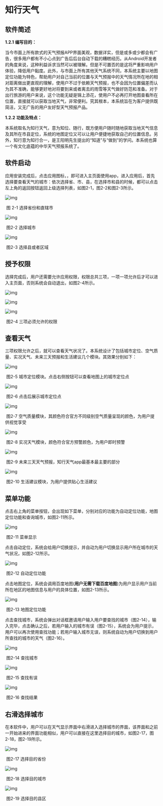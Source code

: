 # 知行天气
## 软件简述

**1.2.1** **编写目的：**

当今市面上所有款式的天气预报APP界面美观，数据详实，但是或多或少都会有广告，很多用户都有不小心点到广告后后台自动下载的糟糕经历。从Android开发者的角度来说，这种利益诉求当然可以被理解。但是不可置否的是这将严重影响用户体验，降低用户黏度。此外，与市面上所有其他天气系统不同，本系统主要以地图定位功能为特色，帮助用户对自己当前的位置与天气预报中的天气情况所在地的相对距离做出更直观的理解，使用户不过于依赖天气预报，也不会因为位置偏差而认为其不准确，能够更好地对将要到来或者离去的雨雪等天气做好防范和准备。对于出行旅游的用户来说，这个功能无疑是锦上添花，使用户不必再打开地图查看所在位置，直接就可以获取当地天气，非常便利。究其根本，本系统旨在为客户提供既简洁，又无广告的用户友好型天气预报产品。

**1.2.2** **功能及特点：**

本系统取名为知行天气，意为知位、随行，既方便用户随时随地获取当地天气信息及其所在市县定位，系统的地图定位又可以让用户便捷地获取自己的位置信息。另外，知行意为知行合一，是王阳明先生提出的“知道”与“做到”的学问。本系统也算一个有文化底蕴的中华天气预报系统了。

## 软件启动

应用安装完成后，点击应用图标，，即可进入主页面使用app，进入应用后，首先选择要查看天气的城市：依次选择省、市、县，在选择市和县的时候，都可以点击左上角的返回按钮返回上级选择列表，如图2-1，图2-2和图2-3所示。

![img](./img/clip_image002.png)

​                 							  图 2-1 选择省份和直辖市

![img](./img/clip_image004.png)

​									      	图2-2 选择城市

![img](./img/clip_image006.png)

​									    图2-3 选择县或者区域

## 授予权限

选择完成后，用户还需要允许应用权限，权限总共三项，一项一项允许后才可以进入主页面，否则系统会自动退出，如图2-4所示。

![img](./img/clip_image008.png)

![img](./img/clip_image010.png)

![img](./img/clip_image012.png)

​     									图2-4 三项必须允许的权限

## 查看天气

三项权限允许之后，就可以查看天气状况了。本系统设计了包括城市定位、空气质量、实况天气、未来三天预报和生活建议几个模块。其效果分别如下：

 

![img](./img/clip_image013.png)

​					图2-5 城市定位模块。点击右侧按钮可以查看地图上的城市定位点

![img](./img/clip_image014.jpg)

​									图2-6 点击后展示城市定位点

![img](./img/clip_image015.png)

​			图2-7 空气质量模块，其颜色符合官方不同级别空气质量呈现的颜色，为用户提供视觉享受

![img](./img/clip_image016.png)

​						图2-8 实况天气模块，颜色符合官方预警颜色，为用户即时预警

![img](./img/clip_image017.png)

​						图2-9 未来三天天气预报，知行天气app最基本最主要的部分

![img](./img/clip_image018.jpg)

​							图2-10 生活建议模块，为用户提供贴心生活建议

## 菜单功能

点击右上角的菜单按钮，会出现如下菜单，分别对应的功能为自动定位功能，地图定位功能和查询城市，如图2-11所示。

![img](./img/clip_image020.png)

​										图2-11 菜单显示

点击自动定位，系统会给用户切换提示，并自动为用户切换显示用户所在城市的天气状况，如图2-12所示。

![img](./img/clip_image021.jpg)

​									图2-12 自动定位功能

点击地图定位，系统会调用百度地图(**用户无需下载百度地图**)为用户显示用户当前所在地区的地图信息与用户的具体位置，如图2-13所示。

![img](./img/clip_image022.jpg)

​									图2-13 地图定位功能

点击查找城市，系统会弹出对话框邀请用户输入用户要查找的城市（图2-14），输入完毕，点击确认之后，若用户输入的城市有误（图2-15），系统会为用户提示，用户可以再次使用查找功能；若用户输入城市无误，则系统自动为用户切换到用户所查找的城市的天气（图2-16）。

![img](./img/clip_image024.png)

​										图2-14 查找城市

![img](./img/clip_image025.png)

​										图2-15 查找有误

 

![img](./img/clip_image027.png)

​										图2-16 查找结果

## 右滑选择城市

在本软件中，用户可以在天气显示界面中右滑进入选择城市的界面，该界面和之前一开始进来的界面功能相似，用户可以直接在这里选择目的城市，如图2-17，图2-18，图2-19所示。

![img](./img/clip_image028.jpg)

​									 图2-17 选择目的省份

![img](./img/clip_image029.jpg)

​									图2-18 选择目的城市 

![img](./img/clip_image001.jpg)

​										图2-19 选择目的县区

  